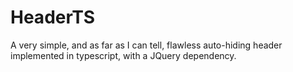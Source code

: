 # HeaderTS
A very simple, and as far as I can tell, flawless auto-hiding header implemented in typescript, with a JQuery dependency.
